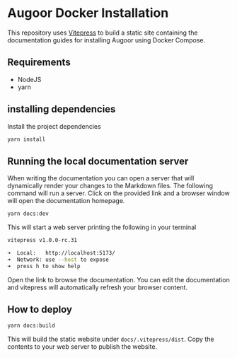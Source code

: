 # Augoor Docker Installation

This repository uses [Vitepress](https://vitepress.dev/) to build a static site containing the documentation guides for installing Augoor using Docker Compose.

## Requirements
* NodeJS
* yarn

## installing dependencies
Install the project dependencies

```bash
yarn install
```

## Running the local documentation server
When writing the documentation you can open a server that will dynamically render your changes to the Markdown files. The following command will run a server. Click on the provided link and a browser window will open the documentation homepage.
```bash
yarn docs:dev
```

This will start a web server printing the following in your terminal
```bash
vitepress v1.0.0-rc.31

➜  Local:   http://localhost:5173/
➜  Network: use --host to expose
➜  press h to show help
```

Open the link to browse the documentation. You can edit the documentation and vitepress will automatically refresh your browser content.

## How to deploy

```bash
yarn docs:build
```
This will build the static website under `docs/.vitepress/dist`. Copy the contents to your web server to publish the website.

